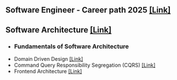 ## Software Engineer - Career path 2025 [[Link]](https://github.com/vfzapata/TechDocs/blob/main/docs/career-path.md)
## Software Architecture [[Link]](https://github.com/vfzapata/TechDocs/tree/main/docs/software-architecture)
- ### Fundamentals of Software Architecture
- Domain Driven Design [[Link]](https://github.com/vfzapata/TechDocs/blob/main/docs/software-architecture/Domain-Driven-Design.md)
- Command Query Responsibility Segregation (CQRS) [[Link]](https://github.com/vfzapata/TechDocs/blob/main/docs/software-architecture/Command-Query-Responsibility-Segregation.md)
- Frontend Architecture [[Link]](https://github.com/vfzapata/TechDocs/blob/main/docs/software-architecture/Frontend-Architecture.md)
